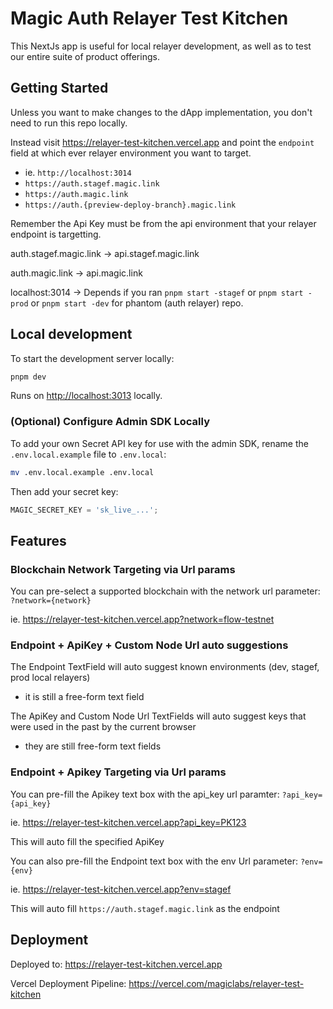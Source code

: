 # Magic Auth Relayer Test Kitchen

This NextJs app is useful for local relayer development, as well as to test our entire suite of product offerings.

## Getting Started

Unless you want to make changes to the dApp implementation, you don't need to run this repo locally.

Instead visit https://relayer-test-kitchen.vercel.app and point the `endpoint` field at which ever relayer environment you want to target.

- ie. `http://localhost:3014`
- `https://auth.stagef.magic.link`
- `https://auth.magic.link`
- `https://auth.{preview-deploy-branch}.magic.link`

Remember the Api Key must be from the api environment that your relayer endpoint is targetting.

auth.stagef.magic.link -> api.stagef.magic.link

auth.magic.link -> api.magic.link

localhost:3014 -> Depends if you ran `pnpm start -stagef` or `pnpm start -prod` or `pnpm start -dev` for phantom (auth relayer) repo.

## Local development

To start the development server locally:

```bash
pnpm dev
```

Runs on [http://localhost:3013](http://localhost:3013) locally.

### (Optional) Configure Admin SDK Locally

To add your own Secret API key for use with the admin SDK, rename the `.env.local.example` file to `.env.local`:

```bash
mv .env.local.example .env.local
```

Then add your secret key:

```javascript
MAGIC_SECRET_KEY = 'sk_live_...';
```

## Features

### Blockchain Network Targeting via Url params

You can pre-select a supported blockchain with the network url parameter: `?network={network}`

ie. https://relayer-test-kitchen.vercel.app?network=flow-testnet

### Endpoint + ApiKey + Custom Node Url auto suggestions

The Endpoint TextField will auto suggest known environments (dev, stagef, prod local relayers)

- it is still a free-form text field

The ApiKey and Custom Node Url TextFields will auto suggest keys that were used in the past by the current browser

- they are still free-form text fields

### Endpoint + Apikey Targeting via Url params

You can pre-fill the Apikey text box with the api_key url paramter: `?api_key={api_key}`

ie. https://relayer-test-kitchen.vercel.app?api_key=PK123

This will auto fill the specified ApiKey

You can also pre-fill the Endpoint text box with the env Url parameter: `?env={env}`

ie. https://relayer-test-kitchen.vercel.app?env=stagef

This will auto fill `https://auth.stagef.magic.link` as the endpoint

## Deployment

Deployed to: https://relayer-test-kitchen.vercel.app

Vercel Deployment Pipeline: https://vercel.com/magiclabs/relayer-test-kitchen
